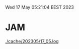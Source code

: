 Wed 17 May 05:21:04 EEST 2023
# JAM
<a href='./cache/202305/17_05.log'>./cache/202305/17_05.log</a>
